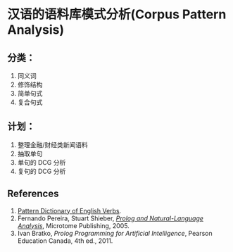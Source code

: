 # 汉语的语料库模式分析(Corpus Pattern Analysis)

## 分类：
1. 同义词
1. 修饰结构
1. 简单句式
1. 复合句式

## 计划：
1. 整理金融/财经类新闻语料
1. 抽取单句
1. 单句的 DCG 分析
1. 复句的 DCG 分析

##  References
1. [Pattern Dictionary of English Verbs](http://www.pdev.org.uk/).
1. Fernando Pereira, Stuart Shieber, _[Prolog and Natural-Language Analysis](http://www.mtome.com/Publications/PNLA/pnla.html)_, Microtome Publishing, 2005.
1. Ivan Bratko, _Prolog Programming for Artificial Intelligence_, Pearson Education Canada, 4th ed., 2011.
